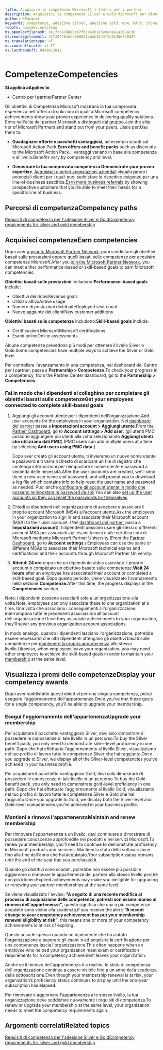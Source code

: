 ```yaml
---
title: Acquisire le competenze Microsoft | Centro per i partner
description: Acquisisci le competenze Silver e Gold Microsoft per dimostrare la tua comprovata esperienza nell'offerta di soluzioni di qualità in un'area di business specializzata
author: KPacquer
keywords: competenze, adesione silver, adesione gold, mpn, MAPS, idoneità, vantaggi, obiettivi di prestazioni, obiettivi di competenze
robots: noindex,nofollow
ms.openlocfilehash: 0e1fc6639888c67f6ce420106e9a0e41a267ac36
ms.sourcegitcommit: 32f34476cbcae58651baab15d3f5591d6ef70d27
ms.translationtype: HT
ms.contentlocale: it-IT
ms.lasthandoff: 04/08/2018
---
```

<!--
•   FWLink https://go.microsoft.com/fwlink/?linkid=851080 : top of page
•   FWLink https://go.microsoft.com/fwlink/?linkid=851281: top of page (duplicate)
•   FWLink https://go.microsoft.com/fwlink/?linkid=851079: Competencies (#attainment_paths)
•   FWLink https://go.microsoft.com/fwlink/?linkid=851081: Maintain and renew membership (#maintain_membership)
•   FWLink https://go.microsoft.com/fwlink/?linkid=851082: Get your employees connected to complete skill-based goals (#associating_achievements)
•   FWLink https://go.microsoft.com/fwlink/?linkid=851083 : Achievement overrides (#achievement_override)
•   FWLink: https://go.microsoft.com/fwlink/?linkid=851236: UI link, goes to the place where you import new users. Temporarily points to the Partner Center homepage.
•   FWLink: https://go.microsoft.com/fwlink/?linkid=851607 :Will go to the docs page for Silver/Gold competency achievements. Currently goes to https://partnercenter.microsoft.com/partner/cloud-solution-provider 

 -->

# <a name="competencies"></a><span data-ttu-id="123bc-104">Competenze</span><span class="sxs-lookup"><span data-stu-id="123bc-104">Competencies</span></span>

**<span data-ttu-id="123bc-105">Si applica a</span><span class="sxs-lookup"><span data-stu-id="123bc-105">Applies to</span></span>**
-  <span data-ttu-id="123bc-106">Centro per i partner</span><span class="sxs-lookup"><span data-stu-id="123bc-106">Partner Center</span></span>

<span data-ttu-id="123bc-107">Gli obiettivi di Competenza Microsoft mostrano la tua comprovata esperienza nell'offerta di soluzioni di qualità.</span><span class="sxs-lookup"><span data-stu-id="123bc-107">Microsoft competency achievements show your proven experience in delivering quality solutions.</span></span> <span data-ttu-id="123bc-108">Entra nell'elite dei partner Microsoft e distinguiti dal gruppo.</span><span class="sxs-lookup"><span data-stu-id="123bc-108">Join the elite tier of Microsoft Partners and stand out from your peers.</span></span> <span data-ttu-id="123bc-109">Usale per:</span><span class="sxs-lookup"><span data-stu-id="123bc-109">Use them to:</span></span> 

*  <span data-ttu-id="123bc-110">**Guadagnare offerte e pacchetti vantaggiosi**, ad esempio sconti sul Microsoft Action Pack.</span><span class="sxs-lookup"><span data-stu-id="123bc-110">**Earn offers and benefit packs** such as discounts to the Microsoft Action Pack.</span></span> <span data-ttu-id="123bc-111">I vantaggi variano in base alla competenza e al livello.</span><span class="sxs-lookup"><span data-stu-id="123bc-111">Benefits vary by competency and level.</span></span> 

*  <span data-ttu-id="123bc-112">**Dimostrare la tua comprovata competenza**.</span><span class="sxs-lookup"><span data-stu-id="123bc-112">**Demonstrate your proven expertise**.</span></span> <span data-ttu-id="123bc-113">[Acquisisci ulteriori segnalazioni aziendali](referrals.md) visualizzando i potenziali clienti per i quali puoi soddisfare le rispettive esigenze per una line-of-business specifica.</span><span class="sxs-lookup"><span data-stu-id="123bc-113">[Earn more business referrals](referrals.md) by showing prospective customers that you're able to meet their needs for a specific line of business.</span></span>

## <a href="" id="attainment_paths"></a> <span data-ttu-id="123bc-114">Percorsi di competenza</span><span class="sxs-lookup"><span data-stu-id="123bc-114">Competency paths</span></span>

[<span data-ttu-id="123bc-115">Requisiti di competenza per l'adesione Silver e Gold</span><span class="sxs-lookup"><span data-stu-id="123bc-115">Competency requirements for silver and gold membership</span></span>](learn-about-competencies.md)

## <a name="earn-competencies"></a><span data-ttu-id="123bc-116">Acquisisci competenze</span><span class="sxs-lookup"><span data-stu-id="123bc-116">Earn competencies</span></span>

<span data-ttu-id="123bc-117">Dopo aver [aggiunto Microsoft Partner Network](mpn-overview.md), puoi soddisfare gli obiettivi basati sulle prestazioni oppure quelli basati sulle competenze per acquisire competenze Microsoft.</span><span class="sxs-lookup"><span data-stu-id="123bc-117">After you [join the Microsoft Partner Network](mpn-overview.md), you can meet either performance-based or skill-based goals to earn Microsoft competencies.</span></span> 

<span data-ttu-id="123bc-118">**Obiettivi basati sulle prestazioni** includono:</span><span class="sxs-lookup"><span data-stu-id="123bc-118">**Performance-based goals** include:</span></span> 
* <span data-ttu-id="123bc-119">Obiettivi dei ricavi</span><span class="sxs-lookup"><span data-stu-id="123bc-119">Revenue goals</span></span>
* <span data-ttu-id="123bc-120">Utilizzo attivo</span><span class="sxs-lookup"><span data-stu-id="123bc-120">Active usage</span></span>
* <span data-ttu-id="123bc-121">Numero di postazioni distribuite</span><span class="sxs-lookup"><span data-stu-id="123bc-121">Deployed seat count</span></span>
* <span data-ttu-id="123bc-122">Nuove aggiunte dei clienti</span><span class="sxs-lookup"><span data-stu-id="123bc-122">New customer additions</span></span>

<span data-ttu-id="123bc-123">**Obiettivi basati sulle competenze** includono:</span><span class="sxs-lookup"><span data-stu-id="123bc-123">**Skill-based goals** include:</span></span> 
* <span data-ttu-id="123bc-124">Certificazioni Microsoft</span><span class="sxs-lookup"><span data-stu-id="123bc-124">Microsoft certifications</span></span>
* <span data-ttu-id="123bc-125">Esami online</span><span class="sxs-lookup"><span data-stu-id="123bc-125">Online assessments</span></span> 

<span data-ttu-id="123bc-126">Alcune competenze prevedono più modi per ottenere il livello Silver o Gold.</span><span class="sxs-lookup"><span data-stu-id="123bc-126">Some competencies have multiple ways to achieve the Silver or Gold level.</span></span>

<span data-ttu-id="123bc-127">Per controllare l'avanzamento in una competenza, nel dashboard del Centro per i partner, passa a **Partnership > Competenze**.</span><span class="sxs-lookup"><span data-stu-id="123bc-127">To check your progress in a competency, from the Partner Center dashboard, go to the **Partnership > Competencies**.</span></span> 

### <a href="" id="associating_achievements"></a><span data-ttu-id="123bc-128">Fai in modo che i dipendenti si colleghino per completare gli obiettivi basati sulle competenze</span><span class="sxs-lookup"><span data-stu-id="123bc-128">Get your employees connected to complete skill-based goals</span></span>

1.  <span data-ttu-id="123bc-129">Aggiungi gli account utente per i dipendenti nell'organizzazione.</span><span class="sxs-lookup"><span data-stu-id="123bc-129">Add user accounts for the employees in your organization.</span></span> <span data-ttu-id="123bc-130">Nel [dashboard del partner](http://partnercenter.microsoft.com) passa a **Impostazioni account > Aggiungi utente**.</span><span class="sxs-lookup"><span data-stu-id="123bc-130">From the [Partner Dashboard](http://partnercenter.microsoft.com), go to **Account settings > Add user**.</span></span> <span data-ttu-id="123bc-131">(gli utenti PMC possono aggiungere più utenti alla volta selezionando **Aggiungi utenti che utilizzano dati PMC**).</span><span class="sxs-lookup"><span data-stu-id="123bc-131">(PMC users can add multiple users at a time by selecting **Add users using PMC data**.)</span></span>

    <span data-ttu-id="123bc-132">Dopo aver creato gli account utente, ti invieremo un nuovo nome utente e password e ti verrà richiesto di scaricare un file di registro che contenga informazioni per reimpostare il nome utente e password a seconda delle necessità.</span><span class="sxs-lookup"><span data-stu-id="123bc-132">After the user accounts are created, we'll send them a new user name and password, and will prompt you to download a log file which contains info to help reset the user name and password as needed.</span></span> <span data-ttu-id="123bc-133">Puoi anche [configurare gli account utente in modo che possano reimpostare le password da soli](https://docs.microsoft.com/en-us/azure/active-directory/active-directory-passwords-getting-started).</span><span class="sxs-lookup"><span data-stu-id="123bc-133">You can also [set up the user accounts so they can reset the passwords by themselves](https://docs.microsoft.com/en-us/azure/active-directory/active-directory-passwords-getting-started).</span></span>

2. <span data-ttu-id="123bc-134">Chiedi ai dipendenti nell'organizzazione di accedere e associare il proprio account Microsoft (MSA) all'account utente.</span><span class="sxs-lookup"><span data-stu-id="123bc-134">Ask the employees in your organization to sign in and associate their Microsoft account (MSA) to their user account.</span></span> <span data-ttu-id="123bc-135">(Nel [dashboard del partner](http://partnercenter.microsoft.com) passa a **Impostazioni account**). I dipendenti possono usare gli stessi o differenti account MSA per associarli agli esami tecnici e alle certificazioni di Microsoft mediante Microsoft Partner University.</span><span class="sxs-lookup"><span data-stu-id="123bc-135">(From the [Partner Dashboard](http://partnercenter.microsoft.com), go to **Account settings**.) Employees can use the same or different MSAs to associate their Microsoft technical exams and certifications and their accounts through Microsoft Partner University.</span></span>

3.  <span data-ttu-id="123bc-136">**Attendi 24 ore** dopo che un dipendente abbia associato il proprio account o completato un obiettivo basato sulle competenze.</span><span class="sxs-lookup"><span data-stu-id="123bc-136">**Wait 24 hours** after an employee has associated their account or completed a skill-based goal.</span></span> <span data-ttu-id="123bc-137">Dopo questo periodo, viene visualizzato l'avanzamento nella sezione **Competenze**.</span><span class="sxs-lookup"><span data-stu-id="123bc-137">After this time, the progress displays in the **Competencies** section.</span></span>

<span data-ttu-id="123bc-138">Nota: i dipendenti possono associarli solo a un'organizzazione alla volta.</span><span class="sxs-lookup"><span data-stu-id="123bc-138">Note, employees can only associate these to one organization at a time.</span></span> <span data-ttu-id="123bc-139">Una volta che associano i conseguimenti all'organizzazione, interrompono tutte le precedenti associazioni all'account dell'organizzazione.</span><span class="sxs-lookup"><span data-stu-id="123bc-139">Once they associate achievements to your organization, they’ll sever any previous organization account associations.</span></span>

<span data-ttu-id="123bc-140">In modo analogo, quando i dipendenti lasciano l'organizzazione, potrebbe essere necessario che altri dipendenti ottengano gli obiettivi basati sulle competenze per [mantenere la propria appartenenza](#maintaining_membership) allo stesso livello.</span><span class="sxs-lookup"><span data-stu-id="123bc-140">Likewise, when employees leave your organization, you may need other employees to achieve the skill-based goals in order to [maintain your membership](#maintaining_membership) at the same level.</span></span>

## <a name="display-your-competency-awards"></a><span data-ttu-id="123bc-141">Visualizza i premi delle competenze</span><span class="sxs-lookup"><span data-stu-id="123bc-141">Display your competency awards</span></span>

<span data-ttu-id="123bc-142">Dopo aver soddisfatto questi obiettivi per una singola competenza, potrai eseguire l'aggiornamento dell'appartenenza.</span><span class="sxs-lookup"><span data-stu-id="123bc-142">Once you've met these goals for a single competency, you'll be able to upgrade your membership.</span></span>

### <a name="upgrade-your-membership"></a><span data-ttu-id="123bc-143">Esegui l'aggiornamento dell'appartenenza</span><span class="sxs-lookup"><span data-stu-id="123bc-143">Upgrade your membership</span></span>

<span data-ttu-id="123bc-144">Per acquistare il pacchetto vantaggioso Silver, devi solo dimostrare di possedere le conoscenze di tale livello in un percorso.</span><span class="sxs-lookup"><span data-stu-id="123bc-144">To buy the Silver benefit pack, you only need to demonstrate silver-level proficiency in one path.</span></span> <span data-ttu-id="123bc-145">Dopo che hai effettuato l'aggiornamento al livello Silver, visualizziamo nel tuo profilo di lavoro tutte le competenze Silver che hai raggiunto.</span><span class="sxs-lookup"><span data-stu-id="123bc-145">Once you upgrade to Silver, we display all of the Silver-level competencies you’ve achieved in your business profile.</span></span> 

<span data-ttu-id="123bc-146">Per acquistare il pacchetto vantaggioso Gold, devi solo dimostrare di possedere le conoscenze di tale livello in un percorso.</span><span class="sxs-lookup"><span data-stu-id="123bc-146">To buy the Gold benefit pack, you only need to demonstrate gold-level proficiency in one path.</span></span> <span data-ttu-id="123bc-147">Dopo che hai effettuato l'aggiornamento al livello Gold, visualizziamo nel tuo profilo di lavoro tutte le competenze Silver e Gold che hai raggiunto.</span><span class="sxs-lookup"><span data-stu-id="123bc-147">Once you upgrade to Gold, we display both the Silver-level and Gold-level competencies you’ve achieved in your business profile.</span></span> 

### <a href="" id="maintain_membership"></a> <span data-ttu-id="123bc-148">Mantieni e rinnova l'appartenenza</span><span class="sxs-lookup"><span data-stu-id="123bc-148">Maintain and renew membership</span></span>

<span data-ttu-id="123bc-149">Per rinnovare l'appartenenza a un livello, devi continuare a dimostrare di possedere conoscenze approfondite nei prodotti e nei servizi Microsoft.</span><span class="sxs-lookup"><span data-stu-id="123bc-149">To renew your membership, you’ll need to continue to demonstrate proficiency in Microsoft products and services.</span></span> <span data-ttu-id="123bc-150">Mantieni lo stato della sottoscrizione fino alla fine dell'anno che hai acquistato.</span><span class="sxs-lookup"><span data-stu-id="123bc-150">Your subscription status remains until the end of the year that you purchased it.</span></span>

<span data-ttu-id="123bc-151">Quando gli obiettivi sono scaduti, potrebbe non essere più possibile aggiornare o rinnovare le appartenenze del partner allo stesso livello perché non più idoneo.</span><span class="sxs-lookup"><span data-stu-id="123bc-151">Expired achievements may make you ineligible for upgrading or renewing your partner memberships at the same level.</span></span> 

<span data-ttu-id="123bc-152">Se viene visualizzato l'avviso: **"A seguito di una recente modifica al processo di acquisizione delle competenze, potresti non essere idoneo al rinnovo dell'appartenenza"**, questo significa che una o più competenze acquisite sono vicine alla scadenza.</span><span class="sxs-lookup"><span data-stu-id="123bc-152">If you receive the alert: **“A recent change to your competency achievement has put your membership renewal eligibility at risk”**, this means one or more of your competency achievements is at risk of expiring.</span></span> 

<span data-ttu-id="123bc-153">Questo accade spesso quando un dipendente che ha aiutato l'organizzazione a superare gli esami o ad acquisire la certificazione per una competenza lascia l'organizzazione.</span><span class="sxs-lookup"><span data-stu-id="123bc-153">This often happens when an employee who helped your organization meet exam or certification requirements for a competency achievement leaves your organization.</span></span> 

<span data-ttu-id="123bc-154">Anche se il rinnovo dell'appartenenza è a rischio, lo stato di competenza dell'organizzazione continua a essere visibile fino a un anno dalla scadenza della sottoscrizione.</span><span class="sxs-lookup"><span data-stu-id="123bc-154">Even though your membership renewal is at risk, your organization’s proficiency status continues to display until the one-year subscription has elapsed.</span></span>

<span data-ttu-id="123bc-155">Per rinnovare o aggiornare l'appartenenza allo stesso livello, la tua organizzazione deve soddisfare nuovamente i requisiti di competenza.</span><span class="sxs-lookup"><span data-stu-id="123bc-155">To renew or upgrade your membership at the same level, your organization needs to meet the competency requirements again.</span></span>

## <a name="related-topics"></a><span data-ttu-id="123bc-156">Argomenti correlati</span><span class="sxs-lookup"><span data-stu-id="123bc-156">Related topics</span></span>

[<span data-ttu-id="123bc-157">Requisiti di competenza per l'adesione Silver e Gold</span><span class="sxs-lookup"><span data-stu-id="123bc-157">Competency requirements for silver and gold membership</span></span>](learn-about-competencies.md)